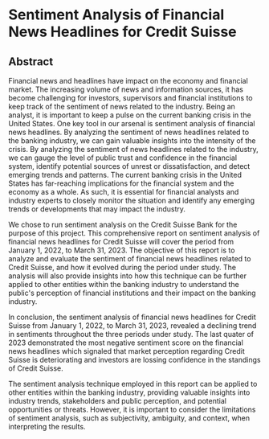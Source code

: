 # Sentiment Analysis of Financial News Headlines for Credit Suisse

## Abstract
Financial news and headlines have impact on the economy and financial market. The increasing volume of news and information sources, it has become challenging for investors, supervisors and financial institutions to keep track of the sentiment of news related to the industry. Being an analyst, it is important to keep a pulse on the current banking crisis in the United States. One key tool in our arsenal is sentiment analysis of financial news headlines. By analyzing the sentiment of news headlines related to the banking industry, we can gain valuable insights into the intensity of the crisis. By analyzing the sentiment of news headlines related to the industry, we can gauge the level of public trust and confidence in the financial system, identify potential sources of unrest or dissatisfaction, and detect emerging trends and patterns. The current banking crisis in the United States has far-reaching implications for the financial system and the economy as a whole. As such, it is essential for financial analysts and industry experts to closely monitor the situation and identify any emerging trends or developments that may impact the industry.

We chose to run sentiment analysis on the Credit Suisse Bank for the purpose of this project. This comprehensive report on sentiment analysis of financial news headlines for Credit Suisse will cover the period from January 1, 2022, to March 31, 2023. The objective of this report is to analyze and evaluate the sentiment of financial news headlines related to Credit Suisse, and how it evolved during the period under study. The analysis will also provide insights into how this technique can be further applied to other entities within the banking industry to understand the public's perception of financial institutions and their impact on the banking industry.

In conclusion, the sentiment analysis of financial news headlines for Credit Suisse from January 1, 2022, to March 31, 2023, revealed a declining trend in sentiments throughout the three periods under study. The last quater of 2023 demonstrated the most negative sentiment score on the financial news headlines which signaled that market perception regarding Credit Suisse is deteriorating and investors are lossing confidence in the standings of Credit Suisse.

The sentiment analysis technique employed in this report can be applied to other entities within the banking industry, providing valuable insights into industry trends, stakeholders and public perception, and potential opportunities or threats. However, it is important to consider the limitations of sentiment analysis, such as subjectivity, ambiguity, and context, when interpreting the results.
